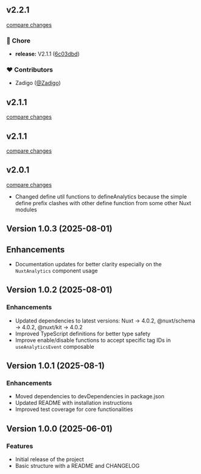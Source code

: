 ## v2.2.1

[compare changes](https://github.com/Zadigo/nuxt-ganalytics/compare/v2.1.1...v2.2.1)

### 🏡 Chore

- **release:** V2.1.1 ([6c03dbd](https://github.com/Zadigo/nuxt-ganalytics/commit/6c03dbd))

### ❤️ Contributors

- Zadigo ([@Zadigo](https://github.com/Zadigo))

## v2.1.1

[compare changes](https://github.com/Zadigo/nuxt-ganalytics/compare/v2.1.1...v2.1.1)

## v2.1.1

[compare changes](https://github.com/Zadigo/nuxt-ganalytics/compare/v2.0.1...v2.1.1)

## v2.0.1

[compare changes](https://github.com/Zadigo/nuxt-ganalytics/compare/v1.0.3...v2.0.1)

- Changed define util functions to defineAnalytics because the simple define prefix clashes with other define function from some other Nuxt modules

## Version 1.0.3 (2025-08-01)

## Enhancements
- Documentation updates for better clarity especially on the `NuxtAnalytics` component usage

## Version 1.0.2 (2025-08-01)

### Enhancements
- Updated dependencies to latest versions: Nuxt -> 4.0.2, @nuxt/schema -> 4.0.2, @nuxt/kit -> 4.0.2
- Improved TypeScript definitions for better type safety
- Improve enable/disable functions to accept specific tag IDs in `useAnalyticsEvent` composable

## Version 1.0.1 (2025-08-1)

### Enhancements
- Moved dependencies to devDependencies in package.json
- Updated README with installation instructions
- Improved test coverage for core functionalities

## Version 1.0.0 (2025-06-01)

### Features

- Initial release of the project
- Basic structure with a README and CHANGELOG
